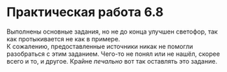 # Практическая работа 6.8
Выполнены основные задания, но не до конца улучшен светофор, так как протыкивается не как в примере.  
К сожалению, предоставленные источники никак не помогли разобраться с этим заданием. Чего-то не понял или не нашёл, скорее всего и то, и другое. Крайне *печально* вот так оставлять это задание.